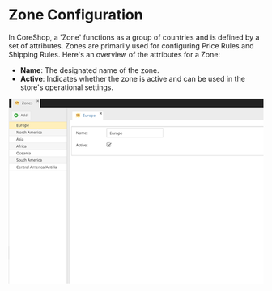 # Zone Configuration

In CoreShop, a 'Zone' functions as a group of countries and is defined by a set of attributes. Zones are primarily used
for configuring Price Rules and Shipping Rules. Here's an overview of the attributes for a Zone:

- **Name**: The designated name of the zone.
- **Active**: Indicates whether the zone is active and can be used in the store's operational settings.

![Zones](img/zones.png)
